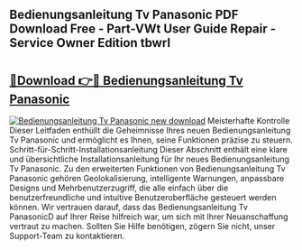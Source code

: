 ## Bedienungsanleitung Tv Panasonic PDF Download Free - Part-VWt User Guide Repair - Service Owner Edition tbwrI

# <h2><a href="http://df5e5c.blite.top/?on=Bedienungsanleitung+Tv+Panasonic">🔗Download 👉🔴 Bedienungsanleitung Tv Panasonic</a></h2>

[![Bedienungsanleitung Tv Panasonic new download](https://i.imgur.com/lujVjoI.png)](http://df5e5c.blite.top/?on=Bedienungsanleitung+Tv+Panasonic)
Meisterhafte Kontrolle Dieser Leitfaden enthüllt die Geheimnisse Ihres neuen Bedienungsanleitung Tv Panasonic und ermöglicht es Ihnen, seine Funktionen präzise zu steuern. Schritt-für-Schritt-Installationsanleitung Dieser Abschnitt enthält eine klare und übersichtliche Installationsanleitung für Ihr neues Bedienungsanleitung Tv Panasonic. Zu den erweiterten Funktionen von Bedienungsanleitung Tv Panasonic gehören Geolokalisierung, intelligente Warnungen, anpassbare Designs und Mehrbenutzerzugriff, die alle einfach über die benutzerfreundliche und intuitive Benutzeroberfläche gesteuert werden können. Wir vertrauen darauf, dass das Bedienungsanleitung Tv PanasonicD auf Ihrer Reise hilfreich war, um sich mit Ihrer Neuanschaffung vertraut zu machen. Sollten Sie Hilfe benötigen, zögern Sie nicht, unser Support-Team zu kontaktieren.

